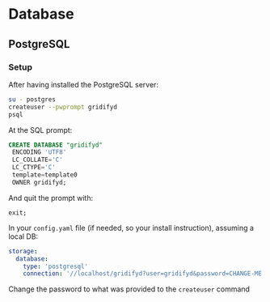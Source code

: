 # Database
## PostgreSQL
### Setup
After having installed the PostgreSQL server:
```bash
su - postgres
createuser --pwprompt gridifyd
psql
```
At the SQL prompt:
```sql
CREATE DATABASE "gridifyd"
 ENCODING 'UTF8'
 LC_COLLATE='C'
 LC_CTYPE='C'
 template=template0
 OWNER gridifyd;
```
And quit the prompt with:
```
exit;
```

In your `config.yaml` file (if needed, so your install instruction), assuming a local DB:
```yaml
storage:
  database:
    type: 'postgresql'
    connection: '//localhost/gridifyd?user=gridifyd&password=CHANGE-ME'
```
Change the password to what was provided to the `createuser` command
